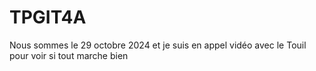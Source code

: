 # TPGIT4A

Nous sommes le 29 octobre 2024 et je suis en appel vidéo avec le Touil pour voir si tout marche bien
